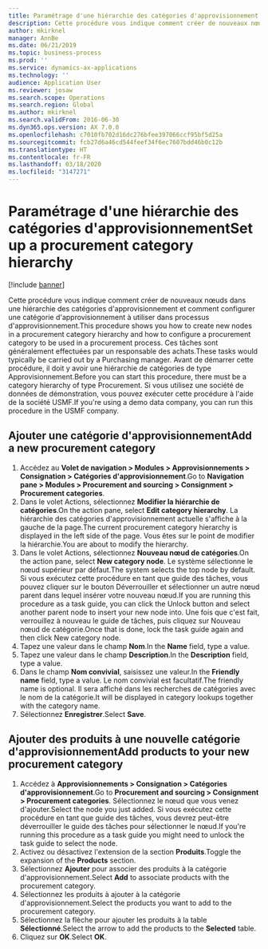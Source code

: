 ```yaml
---
title: Paramétrage d'une hiérarchie des catégories d'approvisionnement
description: Cette procédure vous indique comment créer de nouveaux nœuds dans une hiérarchie des catégories d'approvisionnement et comment configurer une catégorie d'approvisionnement à utiliser dans processus d'approvisionnement.
author: mkirknel
manager: AnnBe
ms.date: 06/21/2019
ms.topic: business-process
ms.prod: ''
ms.service: dynamics-ax-applications
ms.technology: ''
audience: Application User
ms.reviewer: josaw
ms.search.scope: Operations
ms.search.region: Global
ms.author: mkirknel
ms.search.validFrom: 2016-06-30
ms.dyn365.ops.version: AX 7.0.0
ms.openlocfilehash: c7010fb702d16dc276bfee397066ccf95bf5d25a
ms.sourcegitcommit: fcb27d6a46cd544feef34f6ec7607bdd46b0c12b
ms.translationtype: HT
ms.contentlocale: fr-FR
ms.lasthandoff: 03/18/2020
ms.locfileid: "3147271"
---
```

# <a name="set-up-a-procurement-category-hierarchy"></a><span data-ttu-id="02708-103">Paramétrage d'une hiérarchie des catégories d'approvisionnement</span><span class="sxs-lookup"><span data-stu-id="02708-103">Set up a procurement category hierarchy</span></span>

[!include [banner](../../includes/banner.md)]

<span data-ttu-id="02708-104">Cette procédure vous indique comment créer de nouveaux nœuds dans une hiérarchie des catégories d'approvisionnement et comment configurer une catégorie d'approvisionnement à utiliser dans processus d'approvisionnement.</span><span class="sxs-lookup"><span data-stu-id="02708-104">This procedure shows you how to create new nodes in a procurement category hierarchy and how to configure a procurement category to be used in a procurement process.</span></span> <span data-ttu-id="02708-105">Ces tâches sont généralement effectuées par un responsable des achats.</span><span class="sxs-lookup"><span data-stu-id="02708-105">These tasks would typically be carried out by a Purchasing manager.</span></span> <span data-ttu-id="02708-106">Avant de démarrer cette procédure, il doit y avoir une hiérarchie de catégories de type Approvisionnement.</span><span class="sxs-lookup"><span data-stu-id="02708-106">Before you can start this procedure, there must be a category hierarchy of type Procurement.</span></span> <span data-ttu-id="02708-107">Si vous utilisez une société de données de démonstration, vous pouvez exécuter cette procédure à l'aide de la société USMF.</span><span class="sxs-lookup"><span data-stu-id="02708-107">If you're using a demo data company, you can run this procedure in the USMF company.</span></span>


## <a name="add-a-new-procurement-category"></a><span data-ttu-id="02708-108">Ajouter une catégorie d'approvisionnement</span><span class="sxs-lookup"><span data-stu-id="02708-108">Add a new procurement category</span></span>
1. <span data-ttu-id="02708-109">Accédez au **Volet de navigation > Modules > Approvisionnements > Consignation > Catégories d'approvisionnement**.</span><span class="sxs-lookup"><span data-stu-id="02708-109">Go to **Navigation pane > Modules > Procurement and sourcing > Consignment > Procurement categories**.</span></span>
2. <span data-ttu-id="02708-110">Dans le volet Actions, sélectionnez **Modifier la hiérarchie de catégories**.</span><span class="sxs-lookup"><span data-stu-id="02708-110">On the action pane, select **Edit category hierarchy**.</span></span> <span data-ttu-id="02708-111">La hiérarchie des catégories d'approvisionnement actuelle s'affiche à la gauche de la page.</span><span class="sxs-lookup"><span data-stu-id="02708-111">The current procurement category hierarchy is displayed in the left side of the page.</span></span> <span data-ttu-id="02708-112">Vous êtes sur le point de modifier la hiérarchie.</span><span class="sxs-lookup"><span data-stu-id="02708-112">You  are about to modify the hierarchy.</span></span>  
3. <span data-ttu-id="02708-113">Dans le volet Actions, sélectionnez **Nouveau nœud de catégories**.</span><span class="sxs-lookup"><span data-stu-id="02708-113">On the action pane, select **New category node**.</span></span> <span data-ttu-id="02708-114">Le système sélectionne le nœud supérieur par défaut.</span><span class="sxs-lookup"><span data-stu-id="02708-114">The system selects the top node by default.</span></span> <span data-ttu-id="02708-115">Si vous exécutez cette procédure en tant que guide des tâches, vous pouvez cliquer sur le bouton Déverrouiller et sélectionner un autre nœud parent dans lequel insérer votre nouveau nœud.</span><span class="sxs-lookup"><span data-stu-id="02708-115">If you are running this procedure as a task guide, you can click the Unlock button and select another parent node to insert your new node into.</span></span> <span data-ttu-id="02708-116">Une fois que c'est fait, verrouillez à nouveau le guide de tâches, puis cliquez sur Nouveau nœud de catégorie.</span><span class="sxs-lookup"><span data-stu-id="02708-116">Once that is done, lock the task guide again and then click New category node.</span></span>  
4. <span data-ttu-id="02708-117">Tapez une valeur dans le champ **Nom**.</span><span class="sxs-lookup"><span data-stu-id="02708-117">In the **Name** field, type a value.</span></span>
5. <span data-ttu-id="02708-118">Tapez une valeur dans le champ **Description**.</span><span class="sxs-lookup"><span data-stu-id="02708-118">In the **Description** field, type a value.</span></span>
6. <span data-ttu-id="02708-119">Dans le champ **Nom convivial**, saisissez une valeur.</span><span class="sxs-lookup"><span data-stu-id="02708-119">In the **Friendly name** field, type a value.</span></span> <span data-ttu-id="02708-120">Le nom convivial est facultatif.</span><span class="sxs-lookup"><span data-stu-id="02708-120">The friendly name is optional.</span></span> <span data-ttu-id="02708-121">Il sera affiché dans les recherches de catégories avec le nom de la catégorie.</span><span class="sxs-lookup"><span data-stu-id="02708-121">It will be displayed in category lookups together with the category name.</span></span>  
7. <span data-ttu-id="02708-122">Sélectionnez **Enregistrer**.</span><span class="sxs-lookup"><span data-stu-id="02708-122">Select **Save**.</span></span>

## <a name="add-products-to-your-new-procurement-category"></a><span data-ttu-id="02708-123">Ajouter des produits à une nouvelle catégorie d'approvisionnement</span><span class="sxs-lookup"><span data-stu-id="02708-123">Add products to your new procurement category</span></span>
1. <span data-ttu-id="02708-124">Accédez à **Approvisionnements > Consignation > Catégories d'approvisionnement**.</span><span class="sxs-lookup"><span data-stu-id="02708-124">Go to **Procurement and sourcing > Consignment > Procurement categories**.</span></span> <span data-ttu-id="02708-125">Sélectionnez le nœud que vous venez d'ajouter.</span><span class="sxs-lookup"><span data-stu-id="02708-125">Select the node you just added.</span></span> <span data-ttu-id="02708-126">Si vous exécutez cette procédure en tant que guide des tâches, vous devrez peut-être déverrouiller le guide des tâches pour sélectionner le nœud.</span><span class="sxs-lookup"><span data-stu-id="02708-126">If you're running this procedure as a task guide you might need to unlock the task guide to select the node.</span></span>  
2. <span data-ttu-id="02708-127">Activez ou désactivez l'extension de la section **Produits**.</span><span class="sxs-lookup"><span data-stu-id="02708-127">Toggle the expansion of the **Products** section.</span></span>
3. <span data-ttu-id="02708-128">Sélectionnez **Ajouter** pour associer des produits à la catégorie d'approvisionnement.</span><span class="sxs-lookup"><span data-stu-id="02708-128">Select **Add** to associate products with the procurement category.</span></span>
4. <span data-ttu-id="02708-129">Sélectionnez les produits à ajouter à la catégorie d'approvisionnement.</span><span class="sxs-lookup"><span data-stu-id="02708-129">Select the products you want to add to the procurement category.</span></span>
5. <span data-ttu-id="02708-130">Sélectionnez la flèche pour ajouter les produits à la table **Sélectionné**.</span><span class="sxs-lookup"><span data-stu-id="02708-130">Select the arrow to add the products to the **Selected** table.</span></span>
6. <span data-ttu-id="02708-131">Cliquez sur **OK**.</span><span class="sxs-lookup"><span data-stu-id="02708-131">Select **OK**.</span></span>
